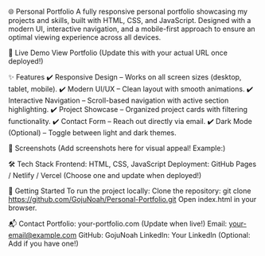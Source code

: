 🌐 Personal Portfolio
A fully responsive personal portfolio showcasing my projects and skills, built with HTML, CSS, and JavaScript. Designed with a modern UI, interactive navigation, and a mobile-first approach to ensure an optimal viewing experience across all devices.

🔗 Live Demo
View Portfolio (Update this with your actual URL once deployed!)

✨ Features
✔️ Responsive Design – Works on all screen sizes (desktop, tablet, mobile).
✔️ Modern UI/UX – Clean layout with smooth animations.
✔️ Interactive Navigation – Scroll-based navigation with active section highlighting.
✔️ Project Showcase – Organized project cards with filtering functionality.
✔️ Contact Form – Reach out directly via email.
✔️ Dark Mode (Optional) – Toggle between light and dark themes.

📸 Screenshots
(Add screenshots here for visual appeal! Example:)

🛠 Tech Stack
Frontend: HTML, CSS, JavaScript
Deployment: GitHub Pages / Netlify / Vercel (Choose one and update when deployed!)

🚀 Getting Started
To run the project locally:
Clone the repository: git clone https://github.com/GojuNoah/Personal-Portfolio.git
Open index.html in your browser.

📬 Contact
Portfolio: your-portfolio.com (Update when live!)
Email: your-email@example.com
GitHub: GojuNoah
LinkedIn: Your LinkedIn (Optional: Add if you have one!)
